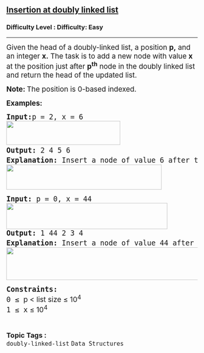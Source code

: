 <h2><a href="https://www.geeksforgeeks.org/problems/insert-a-node-in-doubly-linked-list/1">Insertion at doubly linked list</a></h2><h3>Difficulty Level : Difficulty: Easy</h3><hr><div class="problems_problem_content__Xm_eO"><p><span style="font-size: 14pt;">Given the head of a doubly-linked list, a position <strong>p,</strong> and an integer <strong>x.</strong> The task is to add a&nbsp;new node with value <strong>x</strong> at the position just after <strong>p<sup>th</sup></strong> node in the doubly linked list and return the head of the updated list.</span></p>
<p><strong><span style="font-size: 14pt;">Note: </span></strong><span style="font-size: 14pt;">The position is 0-based indexed.</span></p>
<p><span style="font-size: 14pt;"><strong>Examples:</strong></span></p>
<pre><span style="font-size: 14pt;"><strong>Input:</strong>p = 2, x = 6<strong><br></strong><strong><img src="https://media.geeksforgeeks.org/img-practice/prod/addEditProblem/904502/Web/Other/blobid1_1753965607.webp" width="300" height="63"></strong></span><span style="font-size: 14pt;">
<strong>Output: </strong>2 4 5 6<strong>
Explanation: </strong>Insert a node of value 6 after the 2<sup style="font-family: -apple-system, BlinkMacSystemFont, 'Segoe UI', Roboto, Oxygen, Ubuntu, Cantarell, 'Open Sans', 'Helvetica Neue', sans-serif;">nd</sup><span style="font-size: 14pt; font-family: -apple-system, BlinkMacSystemFont, 'Segoe UI', Roboto, Oxygen, Ubuntu, Cantarell, 'Open Sans', 'Helvetica Neue', sans-serif;"> node.</span><strong><br></strong><img src="https://media.geeksforgeeks.org/img-practice/prod/addEditProblem/904502/Web/Other/blobid2_1753965750.webp" width="409" height="66"><br></span></pre>
<pre><span style="font-size: 14pt;"><strong>Input: </strong>p = 0, x = 44 <br><img src="https://media.geeksforgeeks.org/img-practice/prod/addEditProblem/904502/Web/Other/blobid3_1753965820.webp" width="424" height="69">
<strong>Output: </strong>1 44 2 3 4<strong>
Explanation: </strong>Insert a node of value 44 after the 0<sup style="font-family: -apple-system, BlinkMacSystemFont, 'Segoe UI', Roboto, Oxygen, Ubuntu, Cantarell, 'Open Sans', 'Helvetica Neue', sans-serif;">th</sup><span style="font-family: -apple-system, BlinkMacSystemFont, 'Segoe UI', Roboto, Oxygen, Ubuntu, Cantarell, 'Open Sans', 'Helvetica Neue', sans-serif;"> node.</span><strong><br></strong><img src="https://media.geeksforgeeks.org/img-practice/prod/addEditProblem/904502/Web/Other/blobid4_1753965846.webp" width="532" height="86"><br></span></pre>
<pre><span style="font-size: 14pt;"><strong>Constraints:</strong><br>0 ≤ <span style="font-family: -apple-system, BlinkMacSystemFont, 'Segoe UI', Roboto, Oxygen, Ubuntu, Cantarell, 'Open Sans', 'Helvetica Neue', sans-serif;">p &lt;</span><span style="font-family: -apple-system, BlinkMacSystemFont, 'Segoe UI', Roboto, Oxygen, Ubuntu, Cantarell, 'Open Sans', 'Helvetica Neue', sans-serif;"> list size ≤ 10<sup>4</sup><sup><br></sup></span>1 ≤ x<span style="font-family: -apple-system, BlinkMacSystemFont, 'Segoe UI', Roboto, Oxygen, Ubuntu, Cantarell, 'Open Sans', 'Helvetica Neue', sans-serif;"> ≤ 10<sup>4</sup></span></span></pre></div><br><p><span style=font-size:18px><strong>Topic Tags : </strong><br><code>doubly-linked-list</code>&nbsp;<code>Data Structures</code>&nbsp;